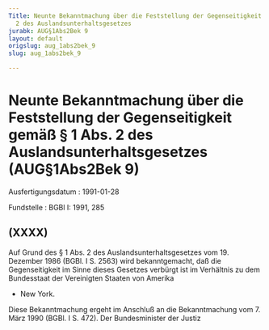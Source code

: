 ```yaml
---
Title: Neunte Bekanntmachung über die Feststellung der Gegenseitigkeit gemäß § 1 Abs.
  2 des Auslandsunterhaltsgesetzes
jurabk: AUG§1Abs2Bek 9
layout: default
origslug: aug_1abs2bek_9
slug: aug_1abs2bek_9

---
```


# Neunte Bekanntmachung über die Feststellung der Gegenseitigkeit gemäß § 1 Abs. 2 des Auslandsunterhaltsgesetzes (AUG§1Abs2Bek 9)

Ausfertigungsdatum
:   1991-01-28

Fundstelle
:   BGBl I: 1991, 285

## (XXXX)

Auf Grund des § 1 Abs. 2 des Auslandsunterhaltsgesetzes vom 19.
Dezember 1986 (BGBl. I S. 2563) wird bekanntgemacht, daß die
Gegenseitigkeit im Sinne dieses Gesetzes verbürgt ist im Verhältnis zu
dem Bundesstaat der Vereinigten Staaten von Amerika

*   New York.



Diese Bekanntmachung ergeht im Anschluß an die Bekanntmachung vom 7.
März 1990 (BGBl. I S. 472).
Der Bundesminister der Justiz

